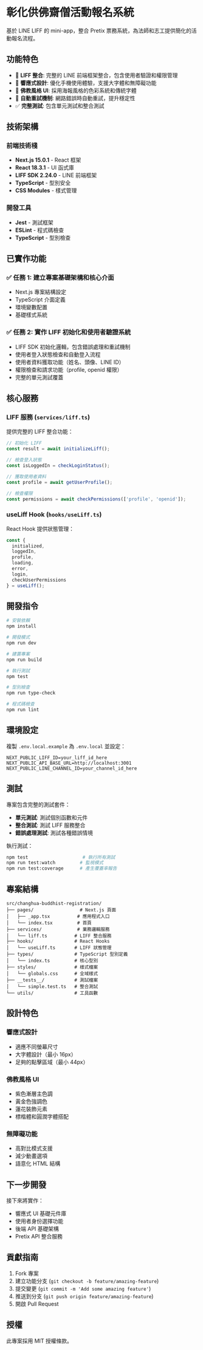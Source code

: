 # 彰化供佛齋僧活動報名系統

基於 LINE LIFF 的 mini-app，整合 Pretix 票務系統，為法師和志工提供簡化的活動報名流程。

## 功能特色

- 🔐 **LIFF 整合**: 完整的 LINE 前端框架整合，包含使用者驗證和權限管理
- 📱 **響應式設計**: 優化手機使用體驗，支援大字體和無障礙功能
- 🎨 **佛教風格 UI**: 採用海報風格的色彩系統和傳統字體
- 🔄 **自動重試機制**: 網路錯誤時自動重試，提升穩定性
- ✅ **完整測試**: 包含單元測試和整合測試

## 技術架構

### 前端技術棧
- **Next.js 15.0.1** - React 框架
- **React 18.3.1** - UI 函式庫
- **LIFF SDK 2.24.0** - LINE 前端框架
- **TypeScript** - 型別安全
- **CSS Modules** - 樣式管理

### 開發工具
- **Jest** - 測試框架
- **ESLint** - 程式碼檢查
- **TypeScript** - 型別檢查

## 已實作功能

### ✅ 任務 1: 建立專案基礎架構和核心介面
- Next.js 專案結構設定
- TypeScript 介面定義
- 環境變數配置
- 基礎樣式系統

### ✅ 任務 2: 實作 LIFF 初始化和使用者驗證系統
- LIFF SDK 初始化邏輯，包含錯誤處理和重試機制
- 使用者登入狀態檢查和自動登入流程
- 使用者資料獲取功能（姓名、頭像、LINE ID）
- 權限檢查和請求功能（profile, openid 權限）
- 完整的單元測試覆蓋

## 核心服務

### LIFF 服務 (`services/liff.ts`)

提供完整的 LIFF 整合功能：

```typescript
// 初始化 LIFF
const result = await initializeLiff();

// 檢查登入狀態
const isLoggedIn = checkLoginStatus();

// 獲取使用者資料
const profile = await getUserProfile();

// 檢查權限
const permissions = await checkPermissions(['profile', 'openid']);
```

### useLiff Hook (`hooks/useLiff.ts`)

React Hook 提供狀態管理：

```typescript
const {
  initialized,
  loggedIn,
  profile,
  loading,
  error,
  login,
  checkUserPermissions
} = useLiff();
```

## 開發指令

```bash
# 安裝依賴
npm install

# 開發模式
npm run dev

# 建置專案
npm run build

# 執行測試
npm test

# 型別檢查
npm run type-check

# 程式碼檢查
npm run lint
```

## 環境設定

複製 `.env.local.example` 為 `.env.local` 並設定：

```env
NEXT_PUBLIC_LIFF_ID=your_liff_id_here
NEXT_PUBLIC_API_BASE_URL=http://localhost:3001
NEXT_PUBLIC_LINE_CHANNEL_ID=your_channel_id_here
```

## 測試

專案包含完整的測試套件：

- **單元測試**: 測試個別函數和元件
- **整合測試**: 測試 LIFF 服務整合
- **錯誤處理測試**: 測試各種錯誤情境

執行測試：
```bash
npm test                    # 執行所有測試
npm run test:watch         # 監視模式
npm run test:coverage      # 產生覆蓋率報告
```

## 專案結構

```
src/changhua-buddhist-registration/
├── pages/                 # Next.js 頁面
│   ├── _app.tsx          # 應用程式入口
│   └── index.tsx         # 首頁
├── services/             # 業務邏輯服務
│   └── liff.ts          # LIFF 整合服務
├── hooks/               # React Hooks
│   └── useLiff.ts       # LIFF 狀態管理
├── types/               # TypeScript 型別定義
│   └── index.ts         # 核心型別
├── styles/              # 樣式檔案
│   └── globals.css      # 全域樣式
├── __tests__/           # 測試檔案
│   └── simple.test.ts   # 整合測試
└── utils/               # 工具函數
```

## 設計特色

### 響應式設計
- 適應不同螢幕尺寸
- 大字體設計（最小 16px）
- 足夠的點擊區域（最小 44px）

### 佛教風格 UI
- 紫色漸層主色調
- 黃金色強調色
- 蓮花裝飾元素
- 標楷體和圓潤字體搭配

### 無障礙功能
- 高對比模式支援
- 減少動畫選項
- 語意化 HTML 結構

## 下一步開發

接下來將實作：
- 響應式 UI 基礎元件庫
- 使用者身份選擇功能
- 後端 API 基礎架構
- Pretix API 整合服務

## 貢獻指南

1. Fork 專案
2. 建立功能分支 (`git checkout -b feature/amazing-feature`)
3. 提交變更 (`git commit -m 'Add some amazing feature'`)
4. 推送到分支 (`git push origin feature/amazing-feature`)
5. 開啟 Pull Request

## 授權

此專案採用 MIT 授權條款。